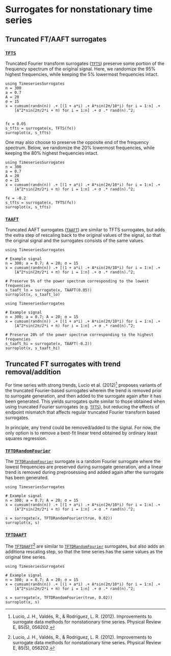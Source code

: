 # Surrogates for nonstationary time series

## Truncated FT/AAFT surrogates

### [`TFTS`](@ref)

Truncated Fourier transform surrogates ([`TFTS`](@ref)) preserve some portion of the 
frequency spectrum of the original signal. Here, we randomize the 95% highest 
frequencies, while keeping the 5% lowermost frequencies intact.

```@example
using TimeseriesSurrogates
n = 300
a = 0.7
A = 20
σ = 15
x = cumsum(randn(n)) .+ [(1 + a*i) .+ A*sin(2π/10*i) for i = 1:n] .+
    [A^2*sin(2π/2*i + π) for i = 1:n] .+ σ .* rand(n).^2;


fϵ = 0.05
s_tfts = surrogate(x, TFTS(fϵ))
surroplot(x, s_tfts)
```

One may also choose to preserve the opposite end of the frequency spectrum. Below,
we randomize the 20% lowermost frequencies, while keeping the 80% highest frequencies
intact.

```@example
using TimeseriesSurrogates
n = 300
a = 0.7
A = 20
σ = 15
x = cumsum(randn(n)) .+ [(1 + a*i) .+ A*sin(2π/10*i) for i = 1:n] .+
    [A^2*sin(2π/2*i + π) for i = 1:n] .+ σ .* rand(n).^2;

fϵ = -0.2
s_tfts = surrogate(x, TFTS(fϵ))
surroplot(x, s_tfts)
```

### [`TAAFT`](@ref)

Truncated AAFT surrogates ([`TAAFT`](@ref)) are similar to TFTS surrogates, but adds the 
extra step of rescaling back to the original values of the signal, so that the original 
signal and the surrogates consists of the same values.


```@example
using TimeseriesSurrogates

# Example signal
n = 300; a = 0.7; A = 20; σ = 15
x = cumsum(randn(n)) .+ [(1 + a*i) .+ A*sin(2π/10*i) for i = 1:n] .+
    [A^2*sin(2π/2*i + π) for i = 1:n] .+ σ .* rand(n).^2;

# Preserve 5% of the power spectrum corresponding to the lowest frequencies
s_taaft_lo = surrogate(x, TAAFT(0.05))
surroplot(x, s_taaft_lo)
```

```@example
using TimeseriesSurrogates

# Example signal
n = 300; a = 0.7; A = 20; σ = 15
x = cumsum(randn(n)) .+ [(1 + a*i) .+ A*sin(2π/10*i) for i = 1:n] .+
    [A^2*sin(2π/2*i + π) for i = 1:n] .+ σ .* rand(n).^2;

# Preserve 20% of the power spectrum corresponding to the highest frequencies
s_taaft_hi = surrogate(x, TAAFT(-0.2))
surroplot(x, s_taaft_hi)
```

## Truncated FT surrogates with trend removal/addition

For time series with strong trends, Lucio et al. (2012)[^Lucio2012] proposes variants 
of the truncated Fourier-based surrogates wherein the trend is removed prior to
surrogate generation, and then added to the surrogate again after it has been generated. 
This yields surrogates quite similar to those obtained when using truncated Fourier 
surrogates (e.g. [`TFTS`](@ref)), but reducing the effects of endpoint mismatch that 
affects regular truncated Fourier transform based surrogates.

In principle, any trend could be removed/added to the signal. For now, the only 
option is to remove a best-fit linear trend obtained by ordinary least squares 
regression.

### [`TFTDRandomFourier`](@ref)

The [`TFTDRandomFourier`](@ref) surrogate is a random Fourier surrogate where 
the lowest frequencies are preserved during surrogate generation, and a 
linear trend is removed during preprosessing and added again after the 
surrogate has been generated. 

```@example
using TimeseriesSurrogates

# Example signal
n = 300; a = 0.7; A = 20; σ = 15
x = cumsum(randn(n)) .+ [(1 + a*i) .+ A*sin(2π/10*i) for i = 1:n] .+
    [A^2*sin(2π/2*i + π) for i = 1:n] .+ σ .* rand(n).^2;

s = surrogate(x, TFTDRandomFourier(true, 0.02))
surroplot(x, s)
```

[^Lucio2012]: Lucio, J. H., Valdés, R., & Rodríguez, L. R. (2012). Improvements to surrogate data methods for nonstationary time series. Physical Review E, 85(5), 056202.


### [`TFTDAAFT`](@ref)

The [`TFTDAAFT`](@ref)[^Lucio2012] are similar to [`TFTDRandomFourier`](@ref) surrogates, but 
also adds an additiona rescaling step, so that the time series has the same values as the original time series.

```@example
using TimeseriesSurrogates

# Example signal
n = 300; a = 0.7; A = 20; σ = 15
x = cumsum(randn(n)) .+ [(1 + a*i) .+ A*sin(2π/10*i) for i = 1:n] .+
    [A^2*sin(2π/2*i + π) for i = 1:n] .+ σ .* rand(n).^2;

s = surrogate(x, TFTDRandomFourier(true, 0.02))
surroplot(x, s)
```

